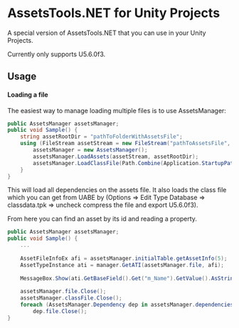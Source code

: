 # AssetsTools.NET for Unity Projects
A special version of AssetsTools.NET that you can use in your Unity Projects.

Currently only supports U5.6.0f3.

## Usage
#### Loading a file
The easiest way to manage loading multiple files is to use AssetsManager:
```cs
public AssetsManager assetsManager;
public void Sample() {
	string assetRootDir = "pathToFolderWithAssetsFile";
	using (FileStream assetStream = new FileStream("pathToAssetsFile", FileMode.Open) {
		assetsManager = new AssetsManager();
		assetsManager.LoadAssets(assetStream, assetRootDir);
		assetsManager.LoadClassFile(Path.Combine(Application.StartupPath, "cldb.dat"));
	}
}
```

This will load all dependencies on the assets file. It also loads the class file which you can get from UABE by (Options => Edit Type Database => classdata.tpk => uncheck compress the file and export U5.6.0f3).

From here you can find an asset by its id and reading a property.

```cs
public AssetsManager assetsManager;
public void Sample() {
	...
	
    AssetFileInfoEx afi = assetsManager.initialTable.getAssetInfo(5);
    AssetTypeInstance ati = manager.GetATI(assetsManager.file, afi);
    
    MessageBox.Show(ati.GetBaseField().Get("m_Name").GetValue().AsString());
    
	assetsManager.file.Close();
	assetsManager.classFile.Close();
	foreach (AssetsManager.Dependency dep in assetsManager.dependencies)
		dep.file.Close();
}
```